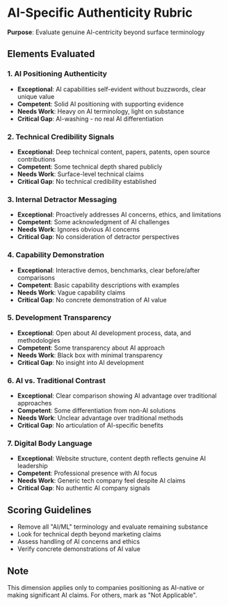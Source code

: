 # AI-Specific Authenticity Rubric

**Purpose**: Evaluate genuine AI-centricity beyond surface terminology

## Elements Evaluated

### 1. AI Positioning Authenticity
- **Exceptional**: AI capabilities self-evident without buzzwords, clear unique value
- **Competent**: Solid AI positioning with supporting evidence
- **Needs Work**: Heavy on AI terminology, light on substance
- **Critical Gap**: AI-washing - no real AI differentiation

### 2. Technical Credibility Signals
- **Exceptional**: Deep technical content, papers, patents, open source contributions
- **Competent**: Some technical depth shared publicly
- **Needs Work**: Surface-level technical claims
- **Critical Gap**: No technical credibility established

### 3. Internal Detractor Messaging
- **Exceptional**: Proactively addresses AI concerns, ethics, and limitations
- **Competent**: Some acknowledgment of AI challenges
- **Needs Work**: Ignores obvious AI concerns
- **Critical Gap**: No consideration of detractor perspectives

### 4. Capability Demonstration
- **Exceptional**: Interactive demos, benchmarks, clear before/after comparisons
- **Competent**: Basic capability descriptions with examples
- **Needs Work**: Vague capability claims
- **Critical Gap**: No concrete demonstration of AI value

### 5. Development Transparency
- **Exceptional**: Open about AI development process, data, and methodologies
- **Competent**: Some transparency about AI approach
- **Needs Work**: Black box with minimal transparency
- **Critical Gap**: No insight into AI development

### 6. AI vs. Traditional Contrast
- **Exceptional**: Clear comparison showing AI advantage over traditional approaches
- **Competent**: Some differentiation from non-AI solutions
- **Needs Work**: Unclear advantage over traditional methods
- **Critical Gap**: No articulation of AI-specific benefits

### 7. Digital Body Language
- **Exceptional**: Website structure, content depth reflects genuine AI leadership
- **Competent**: Professional presence with AI focus
- **Needs Work**: Generic tech company feel despite AI claims
- **Critical Gap**: No authentic AI company signals

## Scoring Guidelines
- Remove all "AI/ML" terminology and evaluate remaining substance
- Look for technical depth beyond marketing claims
- Assess handling of AI concerns and ethics
- Verify concrete demonstrations of AI value

## Note
This dimension applies only to companies positioning as AI-native or making significant AI claims. For others, mark as "Not Applicable".